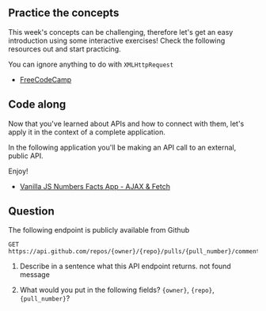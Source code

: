 ## Practice the concepts

This week's concepts can be challenging, therefore let's get an easy introduction using some interactive exercises! Check the following resources out and start practicing.

You can ignore anything to do with `XMLHttpRequest`

- [FreeCodeCamp](https://www.freecodecamp.org/news/a-practical-es6-guide-on-how-to-perform-http-requests-using-the-fetch-api-594c3d91a547/)

## Code along

Now that you've learned about APIs and how to connect with them, let's apply it in the context of a complete application.

In the following application you'll be making an API call to an external, public API.

Enjoy!

- [Vanilla JS Numbers Facts App - AJAX & Fetch](https://www.youtube.com/watch?v=tUE2Nic21BA)

## Question

The following endpoint is publicly available from Github

    GET https://api.github.com/repos/{owner}/{repo}/pulls/{pull_number}/comments

1. Describe in a sentence what this API endpoint returns.
not found message
<!-- Write your answer here -->

2. What would you put in the following fields? `{owner}`, `{repo}`, `{pull_number}`?

<!-- Write your answer here --> 

